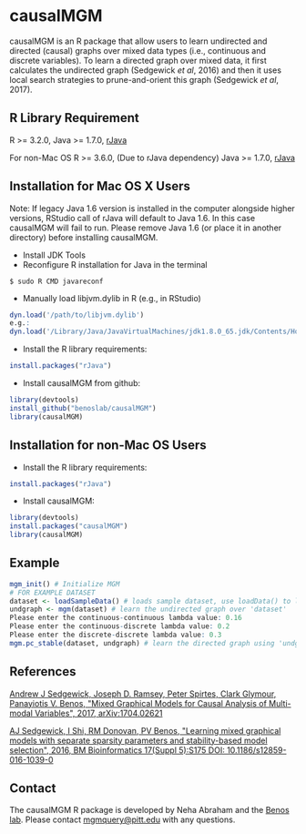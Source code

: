 # causalMGM
causalMGM is an R package that allow users to learn undirected and directed (causal) graphs over mixed data types (i.e., continuous and discrete variables). To learn a directed graph over mixed data, it first calculates the undirected graph (Sedgewick *et al*, 2016) and then it uses local search strategies to prune-and-orient this graph (Sedgewick *et al*, 2017).

## R Library Requirement
R >= 3.2.0,
Java >= 1.7.0,
[rJava](https://CRAN.R-project.org/package=rJava)

For non-Mac OS
R >= 3.6.0, (Due to rJava dependency)
Java >= 1.7.0,
[rJava](https://CRAN.R-project.org/package=rJava)


## Installation for Mac OS X Users
Note: If legacy Java 1.6 version is installed in the computer alongside higher versions, RStudio call of rJava will default to Java 1.6. In this case causalMGM will fail to run. Please remove Java 1.6 (or place it in another directory) before installing causalMGM.

- Install JDK Tools
- Reconfigure R installation for Java in the terminal
```
$ sudo R CMD javareconf
```
- Manually load libjvm.dylib in R (e.g., in RStudio)
```R
dyn.load('/path/to/libjvm.dylib')
e.g.:
dyn.load('/Library/Java/JavaVirtualMachines/jdk1.8.0_65.jdk/Contents/Home/jre/lib/server/libjvm.dylib')
```
- Install the R library requirements:
```R
install.packages("rJava")
```
- Install causalMGM from github:
```R
library(devtools)
install_github("benoslab/causalMGM")
library(causalMGM)
```

## Installation for non-Mac OS Users
- Install the R library requirements:
```R
install.packages("rJava")
```
- Install causalMGM:
```R
library(devtools)
install.packages("causalMGM")
library(causalMGM)
```

## Example
```R
mgm_init() # Initialize MGM
# FOR EXAMPLE DATASET 
dataset <- loadSampleData() # loads sample dataset, use loadData() to load own dataset
undgraph <- mgm(dataset) # learn the undirected graph over 'dataset'
Please enter the continuous-continuous lambda value: 0.16
Please enter the continuous-discrete lambda value: 0.2
Please enter the discrete-discrete lambda value: 0.3
mgm.pc_stable(dataset, undgraph) # learn the directed graph using 'undgraph' as skeleton to guide local searches.
```

## References
[Andrew J Sedgewick, Joseph D. Ramsey, Peter Spirtes, Clark Glymour, Panayiotis V. Benos, "Mixed Graphical Models for Causal Analysis of Multi-modal Variables", 2017, arXiv:1704.02621](https://arxiv.org/abs/1704.02621)

[AJ Sedgewick, I Shi, RM Donovan, PV Benos, "Learning mixed graphical models with separate sparsity parameters and stability-based model selection", 2016, BM Bioinformatics 17(Suppl 5):S175 DOI: 10.1186/s12859-016-1039-0](https://bmcbioinformatics.biomedcentral.com/articles/10.1186/s12859-016-1039-0)

## Contact
The causalMGM R package is developed by Neha Abraham and the [Benos lab](http://www.csb.pitt.edu/Faculty/benos/). Please contact <mgmquery@pitt.edu> with any questions.
